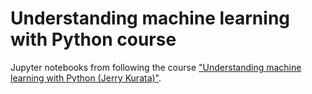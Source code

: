 # Understanding machine learning with Python course

Jupyter notebooks from following the course ["Understanding machine learning with Python (Jerry Kurata)"](https://app.pluralsight.com/library/courses/python-understanding-machine-learning/table-of-contents).